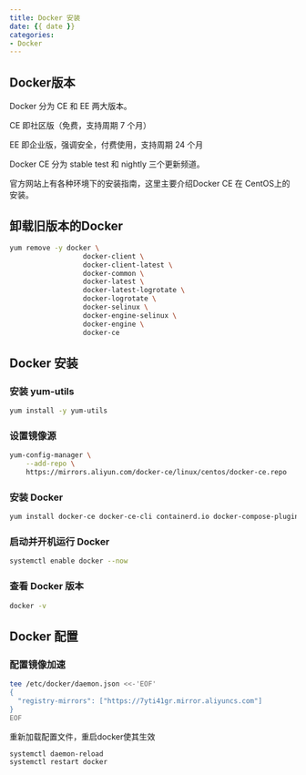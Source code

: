 ```yaml
---
title: Docker 安装
date: {{ date }}
categories:
- Docker
---
```


## Docker版本

Docker 分为 CE 和 EE 两大版本。

CE 即社区版（免费，支持周期 7 个月）

EE 即企业版，强调安全，付费使用，支持周期 24 个月

Docker CE 分为 stable test 和 nightly 三个更新频道。

官方网站上有各种环境下的安装指南，这里主要介绍Docker CE 在 CentOS上的安装。

## 卸载旧版本的Docker

```sh
yum remove -y docker \
                  docker-client \
                  docker-client-latest \
                  docker-common \
                  docker-latest \
                  docker-latest-logrotate \
                  docker-logrotate \
                  docker-selinux \
                  docker-engine-selinux \
                  docker-engine \
                  docker-ce
```

## Docker 安装

### 安装 yum-utils

```sh
yum install -y yum-utils
```

### 设置镜像源

```sh
yum-config-manager \
    --add-repo \
    https://mirrors.aliyun.com/docker-ce/linux/centos/docker-ce.repo
```

### 安装 Docker

```sh
yum install docker-ce docker-ce-cli containerd.io docker-compose-plugin
```

### 启动并开机运行 Docker

```sh
systemctl enable docker --now
```

### 查看 Docker 版本

```sh
docker -v
```

## Docker 配置

### 配置镜像加速

```sh
tee /etc/docker/daemon.json <<-'EOF'
{
  "registry-mirrors": ["https://7yti41gr.mirror.aliyuncs.com"]
}
EOF
```

重新加载配置文件，重启docker使其生效

```sh
systemctl daemon-reload
systemctl restart docker
```

